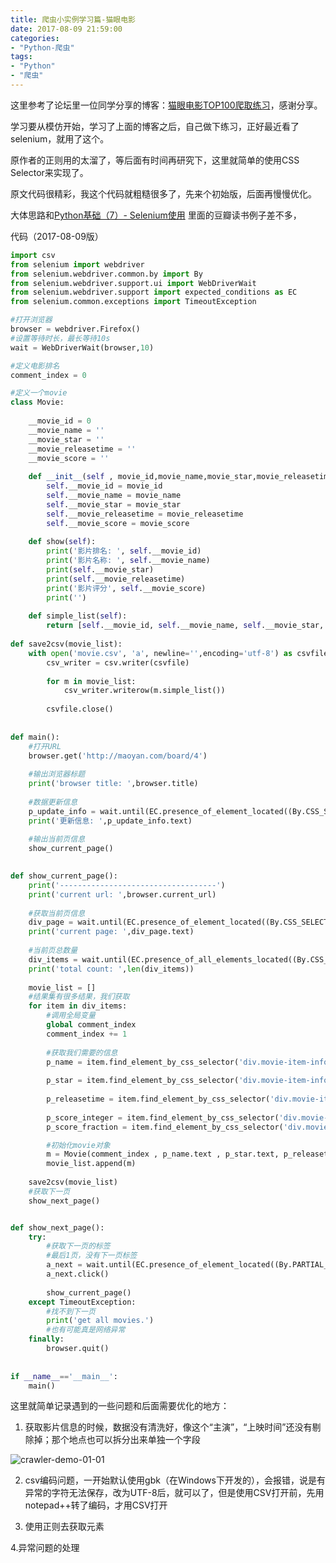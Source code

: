 ```yaml
---
title: 爬虫小实例学习篇-猫眼电影
date: 2017-08-09 21:59:00
categories:
- "Python-爬虫"
tags:
- "Python"
- "爬虫"
---
```


这里参考了论坛里一位同学分享的博客：[猫眼电影TOP100爬取练习](https://ask.hellobi.com/blog/JiangYiXin/7660)，感谢分享。

学习要从模仿开始，学习了上面的博客之后，自己做下练习，正好最近看了selenium，就用了这个。

原作者的正则用的太溜了，等后面有时间再研究下，这里就简单的使用CSS Selector来实现了。

原文代码很精彩，我这个代码就粗糙很多了，先来个初始版，后面再慢慢优化。

大体思路和[Python基础（7）- Selenium使用](https://ask.hellobi.com/blog/yuguiyang1990/9172)  里面的豆瓣读书例子差不多，

<!-- more -->

代码（2017-08-09版）
``` python
import csv
from selenium import webdriver
from selenium.webdriver.common.by import By
from selenium.webdriver.support.ui import WebDriverWait
from selenium.webdriver.support import expected_conditions as EC
from selenium.common.exceptions import TimeoutException

#打开浏览器
browser = webdriver.Firefox()
#设置等待时长，最长等待10s
wait = WebDriverWait(browser,10)

#定义电影排名
comment_index = 0

#定义一个movie
class Movie:
    
    __movie_id = 0
    __movie_name = ''
    __movie_star = ''
    __movie_releasetime = ''
    __movie_score = ''
    
    def __init__(self , movie_id,movie_name,movie_star,movie_releasetime,movie_score):
        self.__movie_id = movie_id
        self.__movie_name = movie_name
        self.__movie_star = movie_star
        self.__movie_releasetime = movie_releasetime
        self.__movie_score = movie_score
        
    def show(self):
        print('影片排名: ', self.__movie_id)
        print('影片名称: ', self.__movie_name)
        print(self.__movie_star)
        print(self.__movie_releasetime)
        print('影片评分', self.__movie_score)
        print('')
        
    def simple_list(self):
        return [self.__movie_id, self.__movie_name, self.__movie_star, self.__movie_releasetime, self.__movie_score]
        
def save2csv(movie_list):
    with open('movie.csv', 'a', newline='',encoding='utf-8') as csvfile:
        csv_writer = csv.writer(csvfile)
        
        for m in movie_list:
            csv_writer.writerow(m.simple_list())
    
        csvfile.close()
        
        
def main():
    #打开URL
    browser.get('http://maoyan.com/board/4')
    
    #输出浏览器标题
    print('browser title: ',browser.title)
    
    #数据更新信息
    p_update_info = wait.until(EC.presence_of_element_located((By.CSS_SELECTOR,'div.main p.update-time')))
    print('更新信息: ',p_update_info.text)
    
    #输出当前页信息
    show_current_page()
    

def show_current_page():
    print('-----------------------------------')
    print('current url: ',browser.current_url)
    
    #获取当前页信息
    div_page = wait.until(EC.presence_of_element_located((By.CSS_SELECTOR,'div.pager-main li.active')))
    print('current page: ',div_page.text)
    
    #当前页总数量
    div_items = wait.until(EC.presence_of_all_elements_located((By.CSS_SELECTOR,'div.main div.board-item-main div.board-item-content')))
    print('total count: ',len(div_items))
    
    movie_list = []
    #结果集有很多结果，我们获取
    for item in div_items:
        #调用全局变量
        global comment_index
        comment_index += 1
        
        #获取我们需要的信息
        p_name = item.find_element_by_css_selector('div.movie-item-info p.name')
        
        p_star = item.find_element_by_css_selector('div.movie-item-info p.star')
        
        p_releasetime = item.find_element_by_css_selector('div.movie-item-info p.releasetime')
        
        p_score_integer = item.find_element_by_css_selector('div.movie-item-number p.score i.integer')
        p_score_fraction = item.find_element_by_css_selector('div.movie-item-number p.score i.fraction')

        #初始化movie对象
        m = Movie(comment_index , p_name.text , p_star.text, p_releasetime.text, p_score_integer.text+p_score_fraction.text)
        movie_list.append(m)
    
    save2csv(movie_list)
    #获取下一页
    show_next_page()


def show_next_page():
    try:
        #获取下一页的标签
        #最后1页，没有下一页标签
        a_next = wait.until(EC.presence_of_element_located((By.PARTIAL_LINK_TEXT,'下一页')))
        a_next.click()
        
        show_current_page()
    except TimeoutException:
        #找不到下一页
        print('get all movies.')
        #也有可能真是网络异常
    finally:
        browser.quit()
        
        
if __name__=='__main__':
    main()
```

这里就简单记录遇到的一些问题和后面需要优化的地方：

1. 获取影片信息的时候，数据没有清洗好，像这个“主演”，“上映时间”还没有剔除掉；那个地点也可以拆分出来单独一个字段

![crawler-demo-01-01](http://7xl61k.com1.z0.glb.clouddn.com/crawler-demo-01-01.png-blog.photo)

2. csv编码问题，一开始默认使用gbk（在Windows下开发的），会报错，说是有异常的字符无法保存，改为UTF-8后，就可以了，但是使用CSV打开前，先用notepad++转了编码，才用CSV打开

3. 使用正则去获取元素

4.异常问题的处理